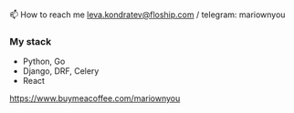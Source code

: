 📫 How to reach me leva.kondratev@floship.com / telegram: mariownyou  

### My stack
* Python, Go
* Django, DRF, Celery
* React


https://www.buymeacoffee.com/mariownyou

<!---
Mariownyou/Mariownyou is a ✨ special ✨ repository because its `README.md` (this file) appears on your GitHub profile.
You can click the Preview link to take a look at your changes.
--->
